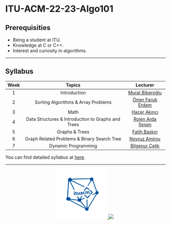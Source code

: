 # ITU-ACM-22-23-Algo101

## Prerequisities

- Being a student at ITU.
- Knowledge at C or C++.
- Interest and curiosity in algorithms.

---

## Syllabus

| Week | Topics | Lecturer |
| :--: | :----: | :------: |
| 1 | Introduction | [Murat Biberoğlu](https://www.linkedin.com/in/muratbiberoglu/) |
| 2 | Sorting Algorithms & Array Problems | [Ömer Faruk Erdem](https://www.linkedin.com/in/%C3%B6mer-faruk-erdem-8a1b371b4/) |
| 3 | Math | [Hacer Akıncı](https://www.linkedin.com/in/hacer-ak%C4%B1nc%C4%B1-6a7524224/) |
| 4 | Data Structures & Introduction to Graphs and Trees | [Rojen Arda Şeşen](https://www.linkedin.com/in/rojen-arda-%C5%9Fe%C5%9Fen-0a6727211/) |
| 5 | Graphs & Trees | [Fatih Baskın](https://www.linkedin.com/in/fthbaskin/) |
| 6 | Graph Related Problems & Binary Search Tree | [Novruz Amirov](https://www.linkedin.com/in/novruzamirov/) |
| 7 | Dynamic Programming | [Bilgenur Çelik](https://www.linkedin.com/in/bilgenur-%C3%A7elik-11ab29201/) |

You can find detailed syllabus at [here](./syllabus.md).

---

<p align="center">
  <a href="//ituacm.com" target="_blank" float="left">
    <img src="./algologo.png" width="157px">
    <img src="https://ituacm.com/wp-content/uploads/2017/08/itu-logo.png">
  </a>
</p>